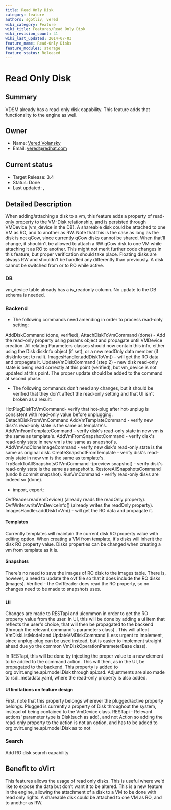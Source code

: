```yaml
---
title: Read Only Disk
category: feature
authors: sgotliv, vered
wiki_category: Feature
wiki_title: Features/Read Only Disk
wiki_revision_count: 41
wiki_last_updated: 2014-07-03
feature_name: Read-Only Disks
feature_modules: storage
feature_status: Released
---
```


# Read Only Disk

## Summary

VDSM already has a read-only disk capability. This feature adds that functionality to the engine as well.

## Owner

*   Name: [Vered Volansky](User:vvolansk)
*   Email: vered@redhat.com

## Current status

*   Target Release: 3.4
*   Status: Done
*   Last updated: ,

## Detailed Description

When adding/attaching a disk to a vm, this feature adds a property of read-only property to the VM-Disk relationship, and is persisted through VMDevice (vm_device in the DB).
A shareable disk could be attached to one VM as RO, and to another as RW.
Note that this is the case as long as the disk is not qCow, since currently qCow disks cannot be shared. When that'll change, it shouldn't be allowed to attach a RW qCow disk to one VM while attaching it as RO to another. This might not merit further code changes in this feature, but proper verification should take place.
Floating disks are always RW and shouldn't be handled any differently than previously.
A disk cannot be switched from or to RO while active.

### DB

vm_device table already has a is_readonly column. No update to the DB schema is needed.

### Backend

*   The following commands need amending in order to process read-only setting:

AddDiskCommand (done, verified), AttachDiskToVmCommand (done) - Add the read-only property using params object and propagate until VMDevice creation.
All relating Parameters classes should now contain this info, either using the Disk diskInfo object (if set), or a new readOnly data member (if diskInfo set to null).
ImagesHandler.addDiskToVm() - will get the RO data and propagate it.
UpdateVmDiskCommand (step 2) - new disk read-only state is being read correctly at this point (verified), but vm_device is not updated at this point. The proper update should be added to the command at second phase.

*   The following commands don't need any changes, but it should be verified that they don't affect the read-only setting and that UI isn't broken as a result:

HotPlugDiskToVmCommand- verify that hot-plug after hot-unplug is consistent with read-only value before unplugging.
DetachDiskFromVmCommand
AddVmTemplateCommand - verify new disk's read-only state is the same as template's.
AddVmFromTemplateCommand - verify disk's read-only state in new vm is the same as template's.
AddVmFromSnapshotCommand - verify disk's read-only state in new vm is the same as snapshot's.
AddVmAndCloneImageCommand - verify new disk's read-only state is the same as original disk.
CreateSnapshotFromTemplate - verify disk's read-only state in new vm is the same as template's.
TryBackToAllSnapshotsOfVmCommand -(preview snapshot) - verify disk's read-only state is the same as snapshot's.
RestoreAllSnapshotsCommand (undo & commit snapshot).
RunVmCommand - verify read-only disks are indeed so (done).

*   import, export:

OvfReader.readVmDevice() (already reads the readOnly property).
OvfWriter.writeVmDeviceInfo() (already writes the readOnly property).
 ImagesHandler.addDiskToVm() - will get the RO data and propagate it.

#### Templates

Currently templates will maintain the current disk RO property value with editing option.
When creating a VM from template, it's disks will inherit the disk RO property value.
Disks properties can be changed when creating a vm from template as it is.

#### Snapshots

There's no need to save the images of RO disk to the images table.
There is, however, a need to update the ovf file so that it does include the RO disks (images).
Verified - the OvfReader does read the RO property, so no changes need to be made to snapshots uses.

### UI

Changes are made to RESTapi and uicommon in order to get the RO property value from the user.
In UI, this will be done by adding a ui item that reflects the user's choice, that will then be propagated to the backend (through the relevant command's parameters class) . This will affect VmDiskListModel and UpdateVMDiskCommand (Less urgent to implement, since unplug-plug can be used instead, but is easier to implement straight ahead due yo the common VmDiskOperationParameterBase class).

In RESTapi, this will be done by injecting the proper value to a new element to be added to the command action. This will then, as in the UI, be propagated to the backend. This property is added to org.ovirt.engine.api.model.Disk through api.xsd.
Adjustments are also made to rsdl_metadata.yaml, where the read-only property is also added.

#### UI limitations on feature design

First, note that this property belongs wherever the plugged/active property belongs. Plugged is currently a property of Disk throughout the system, instead of being contained to the VmDevice class. RESTapi - Relevant actions' parameter type is Disk(such as add), and not Action so adding the read-only property to the action is not an option, and has to be added to org.ovirt.engine.api.model.Disk as to not

### Search

Add RO disk search capability

## Benefit to oVirt

This features allows the usage of read only disks. This is useful where we'd like to expose the data but don't want it to be altered. This is a new feature in the engine, allowing the attachment of a disk to a VM to be done with read only rights. A shareable disk could be attached to one VM as RO, and to another as RW.



